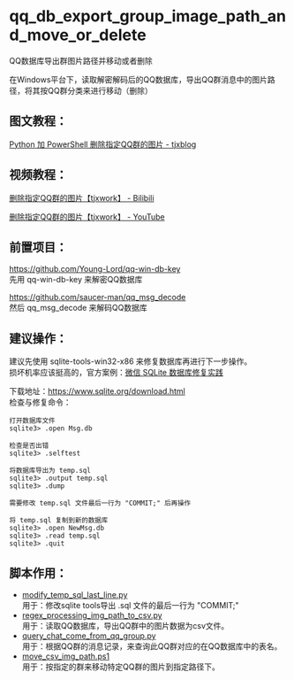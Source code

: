 <!--
 * @Author: tjxwork tjxwork@outlook.com
 * @Date: 2023-07-18 10:39:13
 * @LastEditors: tjxwork tjxwork@outlook.com
 * @LastEditTime: 2023-07-18 11:34:07
 * @FilePath: \qq_db_export_group_image_path_and_move_or_delete\README.md
 * @Description: 
 * 
 * Copyright (c) 2023 by tjxwork, All Rights Reserved. 
-->
# qq_db_export_group_image_path_and_move_or_delete  
QQ数据库导出群图片路径并移动或者删除  

在Windows平台下，读取解密解码后的QQ数据库，导出QQ群消息中的图片路径，将其按QQ群分类来进行移动（删除）  

## 图文教程：  
[Python 加 PowerShell 删除指定QQ群的图片 - tjxblog](https://www.tjxblog.com/blog/2023-0009)  

## 视频教程：  
[删除指定QQ群的图片【tjxwork】 - Bilibili](https://www.bilibili.com/video/BV1NM4y1s7tS/)  

[删除指定QQ群的图片【tjxwork】 - YouTube](https://www.youtube.com/watch?v=lMe9MrxBN-c)  

## 前置项目：  

https://github.com/Young-Lord/qq-win-db-key  
先用 qq-win-db-key 来解密QQ数据库  

https://github.com/saucer-man/qq_msg_decode  
然后 qq_msg_decode 来解码QQ数据库  


## 建议操作：  
建议先使用 sqlite-tools-win32-x86 来修复数据库再进行下一步操作。  
损坏机率应该挺高的，官方案例：[微信 SQLite 数据库修复实践](https://cloud.tencent.com/developer/article/2256739)  

下载地址：https://www.sqlite.org/download.html  
检查与修复命令：  

```
打开数据库文件
sqlite3> .open Msg.db

检查是否出错
sqlite3> .selftest

将数据库导出为 temp.sql 
sqlite3> .output temp.sql
sqlite3> .dump

需要修改 temp.sql 文件最后一行为 "COMMIT;" 后再操作

将 temp.sql 复制到新的数据库
sqlite3> .open NewMsg.db
sqlite3> .read temp.sql
sqlite3> .quit
```

## 脚本作用：
- [modify_temp_sql_last_line.py](https://github.com/tjxwork/qq_db_export_group_image_path_and_move_or_delete/blob/main/modify_temp_sql_last_line.py)  
    用于：修改sqlite tools导出 .sql 文件的最后一行为 "COMMIT;"  
- [regex_processing_img_path_to_csv.py](https://github.com/tjxwork/qq_db_export_group_image_path_and_move_or_delete/blob/main/regex_processing_img_path_to_csv.py)  
    用于：读取QQ数据库，导出QQ群中的图片数据为csv文件。  
- [query_chat_come_from_qq_group.py](https://github.com/tjxwork/qq_db_export_group_image_path_and_move_or_delete/blob/main/query_chat_come_from_qq_group.py)  
    用于：根据QQ群的消息记录，来查询此QQ群对应的在QQ数据库中的表名。  
- [move_csv_img_path.ps1](https://github.com/tjxwork/qq_db_export_group_image_path_and_move_or_delete/blob/main/move_csv_img_path.ps1)  
    用于：按指定的群来移动特定QQ群的图片到指定路径下。  
